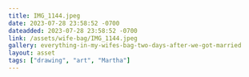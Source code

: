 ```yaml
---
title: IMG_1144.jpeg
date: 2023-07-28 23:58:52 -0700
dateadded: 2023-07-28 23:58:52 -0700
link: /assets/wife-bag/IMG_1144.jpeg
gallery: everything-in-my-wifes-bag-two-days-after-we-got-married
layout: asset
tags: ["drawing", "art", "Martha"]
--- 
```

